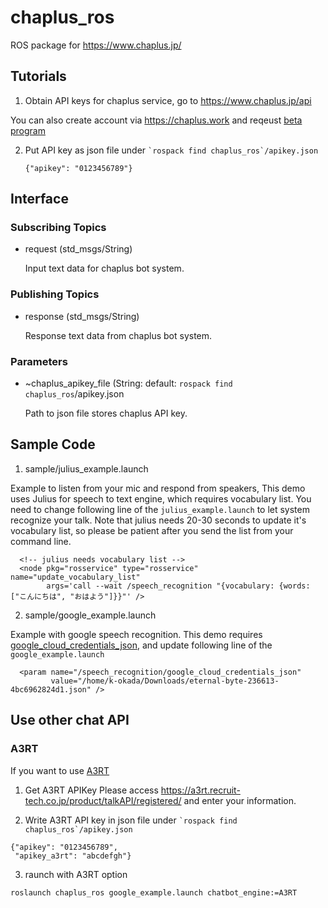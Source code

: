 chaplus_ros
===========

ROS package for https://www.chaplus.jp/

## Tutorials

1) Obtain API keys for chaplus service, go to https://www.chaplus.jp/api

You can also create account via https://chaplus.work and reqeust [beta program](https://forms.gle/DQWXdXzUH4MnE5wv6)

2) Put API key as json file under `` `rospack find chaplus_ros`/apikey.json ``
   ```
   {"apikey": "0123456789"}
   ```

## Interface

### Subscribing Topics

- request (std_msgs/String)

  Input text data for chaplus bot system.

### Publishing Topics

- response (std_msgs/String)

  Response text data from chaplus bot system.

### Parameters

- ~chaplus_apikey_file (String: default: `rospack find chaplus_ros`/apikey.json

  Path to json file stores chaplus API key.

Sample Code
-----------

1) sample/julius_example.launch

Example to listen from your mic and respond from speakers, This demo uses Julius for speech to text engine, which requires vocabulary list. You need to change following line of the `julius_example.launch` to let system recognize your talk. Note that julius needs 20-30 seconds to update it's vocabulary list, so please be patient after you send the list from your command line.
```
  <!-- julius needs vocabulary list -->
  <node pkg="rosservice" type="rosservice" name="update_vocabulary_list"
        args='call --wait /speech_recognition "{vocabulary: {words: ["こんにちは", "おはよう"]}}"' />
```

2) sample/google_example.launch

Example with google speech recognition. This demo requires [google_cloud_credentials_json](https://github.com/jsk-ros-pkg/jsk_3rdparty/tree/master/ros_speech_recognition#parameters), and update following line of the `google_example.launch`
```
  <param name="/speech_recognition/google_cloud_credentials_json"
         value="/home/k-okada/Downloads/eternal-byte-236613-4bc6962824d1.json" />
```

## Use other chat API
### A3RT
If you want to use [A3RT](https://a3rt.recruit-tech.co.jp/product/talkAPI)
1) Get A3RT APIKey
Please access https://a3rt.recruit-tech.co.jp/product/talkAPI/registered/ and enter your information.

2) Write A3RT API key in json file under `` `rospack find chaplus_ros`/apikey.json ``
```
{"apikey": "0123456789",
 "apikey_a3rt": "abcdefgh"}
```

3) raunch with A3RT option
```
roslaunch chaplus_ros google_example.launch chatbot_engine:=A3RT
```